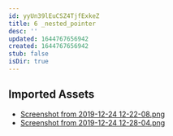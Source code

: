 ```yaml
---
id: yyUn39lEuCSZ4TjfExkeZ
title: 6 _nested_pointer
desc: ''
updated: 1644767656942
created: 1644767656942
stub: false
isDir: true
---
```

## Imported Assets
- [Screenshot from 2019-12-24 12-22-08.png](/assets/screenshot-from-2019-12-24-12-22-08-KGne73erHWFs.png)
- [Screenshot from 2019-12-24 12-28-04.png](/assets/screenshot-from-2019-12-24-12-28-04-IrKCMDb2OFdj.png)
